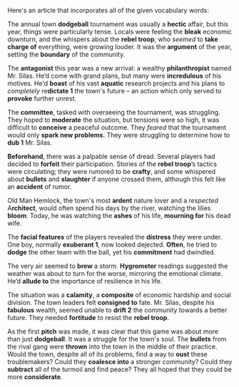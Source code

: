 Here's an article that incorporates all of the given vocabulary words:

The annual town **dodgeball** tournament was usually a **hectic** affair, but this year, things were particularly tense. Locals were feeling the **bleak** economic downturn, and the whispers about the **rebel troop**, who *seemed* to **take charge of** everything, were growing louder. It was the **argument** of the year, setting the **boundary** of the community.

The **antagonist** this year was a new arrival: a wealthy **philanthropist** named Mr. Silas. He’d come with grand plans, but many were **incredulous** of his motives. He'd **boast** of his vast **aquatic** research projects and his plans to *completely* re**dictate 1** the town's future – an action which only served to **provoke** further unrest.

The **committee**, tasked with overseeing the tournament, was struggling. They hoped to **moderate** the situation, but tensions were so high, it was difficult to **conceive** a peaceful outcome. They *feared* that the tournament would only **spark new problems**. They were struggling to determine how to **dub 1** Mr. Silas.

**Beforehand**, there was a palpable sense of dread. Several players had decided to **forfeit** their participation. Stories of the **rebel troop**’s tactics were circulating; they were rumored to be **crafty**, and some whispered about **bullets** and **slaughter** if anyone crossed them, although this felt like an **accident** of rumor.

Old Man Hemlock, the town's most **ardent** nature lover and a *respected* A**rchitect**, would often spend his days by the river, watching the lilies **bloom**. Today, he was watching the **ashes** of his life, **mourning for** his dead wife. 

The **facial features** of the players revealed the **distress** they were under. One boy, normally **exuberant 1**, now looked dejected. **Often**, he tried to **dodge** the other team with the ball, yet his **commitment** had dwindled.

The very air seemed to **brew** a storm. **Hygrometer** readings suggested the weather was about to turn for the worse, mirroring the emotional climate. He’d **allude to** the importance of resilience in his life.

The situation was a **calamity**, a **composite** of economic hardship and social division. The town leaders felt **consigned to** fate. Mr. Silas, despite his **fabulous** wealth, seemed unable to **drift 2** the community towards a better future. They needed **fortitude** to resist the **rebel troop**. 

As the first **pitch** was made, it was clear that this game was about more than just **dodgeball**. It was a struggle for the town's soul. The **bullets** from the rival gang were **thrown** into the town in the middle of their practice. Would the town, despite all of its problems, find a way to **oust** these troublemakers? Could they **coalesce into** a stronger community? Could they **subtract** all of the turmoil and find peace? They all hoped that they could be more **considerate**.

